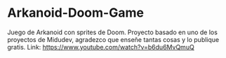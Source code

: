 # Arkanoid-Doom-Game
Juego de Arkanoid con sprites de Doom. Proyecto basado en uno de los proyectos de Midudev, agradezco que enseñe tantas cosas y lo publique gratis. Link: https://www.youtube.com/watch?v=b6du6MvQmuQ

